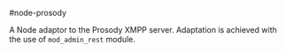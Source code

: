 #node-prosody

A Node adaptor to the Prosody XMPP server. Adaptation is achieved with the use of `mod_admin_rest` module.

